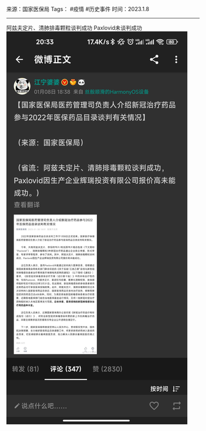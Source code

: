 来源：国家医保局
Tags： #疫情 #历史事件
时间：2023.1.8
***
阿兹夫定片、清肺排毒颗粒谈判成功
Paxlovid未谈判成功
![](https://raw.githubusercontent.com/bluntvoice/mypic/main/Screenshot_20230108203317.jpg)